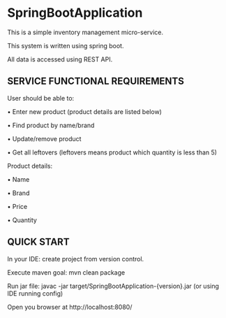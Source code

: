 SpringBootApplication
=============================
This is a simple inventory management micro-service. 

This system is written using spring boot.

All data is accessed using REST API.

SERVICE FUNCTIONAL REQUIREMENTS
------------

User should be able to:

•	Enter new product (product details are listed below)

•	Find  product by name/brand

•	Update/remove product

•	Get all leftovers (leftovers means product which quantity is less than 5)


Product details:

•	Name

•	Brand

•	Price

•	Quantity



QUICK START
-----------

In your IDE: create project from version control.

Execute maven goal: mvn clean package

Run jar file: javac -jar target/SpringBootApplication-{version}.jar (or using IDE running config)

Open you browser at http://localhost:8080/
